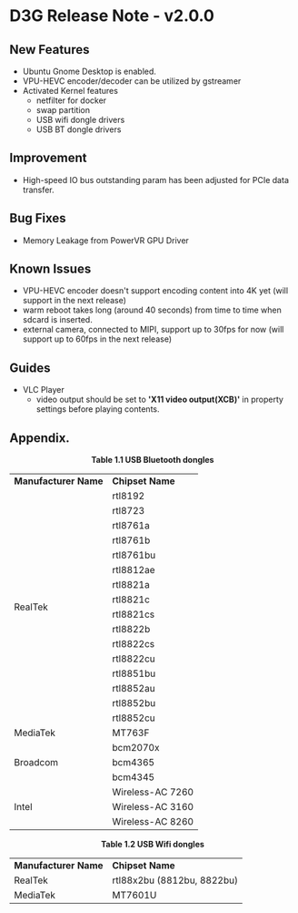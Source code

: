 # D3G Release Note - v2.0.0

## New Features
- Ubuntu Gnome Desktop is enabled.
- VPU-HEVC encoder/decoder can be utilized by gstreamer
- Activated Kernel features
    - netfilter for docker
    - swap partition
    - USB wifi dongle drivers
    - USB BT dongle drivers

## Improvement
- High-speed IO bus outstanding param has been adjusted for PCIe data transfer.

## Bug Fixes
- Memory Leakage from PowerVR GPU Driver

## Known Issues
- VPU-HEVC encoder doesn't support encoding content into 4K yet (will support in the next release)
- warm reboot takes long (around 40 seconds) from time to time when sdcard is inserted.
- external camera, connected to MIPI, support up to 30fps for now (will support up to 60fps in the next release)

## Guides
- VLC Player
    - video output should be set to **'X11 video output(XCB)'** in property settings before playing contents.

## Appendix.
<p align="center"><strong>Table 1.1 USB Bluetooth dongles</strong></p>
<div align="center">
	<table>
	  <tr>
	    <td><strong>Manufacturer Name</strong></td>
	    <td><strong>Chipset Name</strong></td>
	  </tr>
	  <tr>
	    <td rowspan="16">RealTek</td>
        <td>rtl8192</td>
	  </tr>
	  <tr>
	    <td>rtl8723</td>
	  </tr>
      <tr>
	    <td>rtl8761a</td>
	  </tr>
      <tr>
	    <td>rtl8761b</td>
	  </tr>
      <tr>
	    <td>rtl8761bu</td>
	  </tr>
      <tr>
	    <td>rtl8812ae</td>
	  </tr>
      <tr>
	    <td>rtl8821a</td>
	  </tr>
      <tr>
	    <td>rtl8821c</td>
	  </tr>
      <tr>
	    <td>rtl8821cs</td>
	  </tr>
      <tr>
	    <td>rtl8822b</td>
	  </tr>
      <tr>
	    <td>rtl8822cs</td>
	  </tr>
      <tr>
	    <td>rtl8822cu</td>
	  </tr>
      <tr>
	    <td>rtl8851bu</td>
	  </tr>
      <tr>
	    <td>rtl8852au</td>
	  </tr>
      <tr>
	    <td>rtl8852bu</td>
	  </tr>
      <tr>
	    <td>rtl8852cu</td>
	  </tr>
      <tr>
        <td>MediaTek</td>
        <td>MT763F</td>
      </tr>
      <tr>
        <td rowspan="3">Broadcom</td>
        <td>bcm2070x</td>
      </tr>
      <tr>
	    <td>bcm4365</td>
	  </tr>
      <tr>
	    <td>bcm4345</td>
	  </tr>
      <tr>
        <td rowspan="3">Intel</td>
        <td>Wireless-AC 7260</td>
      </tr>
      <tr>
	    <td>Wireless-AC 3160</td>
	  </tr>
      <tr>
	    <td>Wireless-AC 8260</td>
	  </tr>
    </table>
</div>  


<p align="center"><strong>Table 1.2 USB Wifi dongles</strong></p>
<div align="center">
	<table>
	  <tr>
	    <td><strong>Manufacturer Name</strong></td>
	    <td><strong>Chipset Name</strong></td>
	  </tr>
	  <tr>
	    <td>RealTek</td>
        <td>rtl88x2bu (8812bu, 8822bu)</td>
	  </tr>
	  <tr>
	    <td>MediaTek</td>
        <td>MT7601U</td>
	  </tr>
    </table>
</div>
